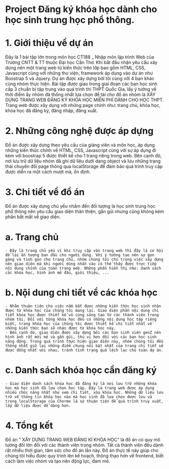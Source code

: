 # Project Đăng ký khóa học dành cho học sinh trung học phổ thông.

# 1. Giới thiệu về dự án
  Đây là 1 bài tập lớn trong môn học CT188 _ Nhập môn lập trình Web của Trường CNTT & TT thuộc Đại học Cần Thơ. Khi bắt đầu nhận yêu cầu xây dựng nên một trang web từ kiến thức trên lớp bao gồm HTML, CSS, Javascript cùng với những thư viện, framework áp dụng vào dự án như Boostrap 5 và Jquery. Dự án được xây dựng bởi tôi cùng với 4 bạn khác cùng nhóm thực hiện. Bài tập được giao trong giai đoạn các bạn học sinh cấp 3 chuẩn bị tập trung vào quá trình thi THPT Quốc Gia, lấy ý tưởng về thời điểm ấy nhóm đã thống nhất lựa chọn đề tài cho đồ án nhóm là XÂY DỰNG TRANG WEB ĐĂNG KÝ KHÓA HỌC MIỄN PHÍ DÀNH CHO HỌC THPT. Trang web được xây dụng với những page chính như: trang chủ, khóa học, khóa học đã đăng ký, đăng nhập, đăng xuất.

# 2. Những công nghệ được áp dựng 
  Đồ án được xây dựng theo yêu cầu của giảng viên và môn học, áp dụng những kiến thức chính về HTML, CSS, Javascript cùng với sự áp dụng đi kèm với boostrap 5 được thiết kế cho 1 trang riêng trong web.
Bên cạnh đó, nơi lưu trữ dữ liệu nhóm đã ghi dữ liệu dưới dạng object và lưu những trạng thái chuyển đổi page thông qua localStorage để đảm bảo quá trình truy cập được diễn ra một cách mượt mà, ổn định.

# 3. Chi tiết về đồ án
  Đồ án được xây dựng chủ yếu nhắm đến đối tượng là học sinh trung học phổ thông nên yêu cầu giao diện thân thiện, gần gũi nhưng cũng không kém phần bắt mắt về giao diện. 
  # a. Trang chủ
    - Đây là trang chủ yếu vì khi truy cập vào trang web thì đây là cơ hội để lại ấn tượng ban đầu cho người dùng. Với ý tưởng tạo nên sự gọn gàng và tinh gọn cho trang chủ, nhóm chúng tôi chú trọng việc xây dựng nên giao diện mà khi người dùng nhấn vào có thể thấy được trực tiếp nội dung chính của toàn trang web. Những phần hiển thị như: danh sách các khóa học, hình ảnh mở đầu, giới thiệu, ...
  # b. Nội dung chi tiết về các khóa học
    - Nhằm thuận tiện cho việc nắm bắt được những kiến thức học sinh nhận được từ khóa học của chúng tôi mang lại. Giao diện phần nội dung chi tiết khóa học được thiết kế vô cùng sáng tạo từ các thành viên trong nhóm tôi. Đối với từng khóa học đều có những nội dung học tập riêng biệt, trang khóa học của chúng tôi được thiết kế chi tiết nhất về những kiến thức bạn sẽ nhận được từ khóa học này.
    - Bên cạnh đó, giao diện được xây dựng bởi các bạn sinh viên genZ nên hình ảnh rất mới mẻ và gần gũi, thú vị hơn đối với các bạn học sinh năng động. Trong quá trình thực hiện giao diện này, nhóm chúng tôi đều thống nhất giữ lại những điểm chung nổi bật nhất của trang chi tiết sẽ được đồng nhất với nhau, tránh tình trạng quá lệch lạc cho toàn dự án.
  # c. Danh sách khóa học cần đăng ký
    - Giao diện danh sách khóa học đã đăng ký là nơi lưu trữ những khóa học mà học sinh đã lựa chọn học tập. Đây là trang web được áp dụng nhiều chức năng nhất như xem chi tiêt, xóa khóa học. Những dữ liệu lưu trữ về thông tin khóa học nào mà học sinh đã lựa chọn được lưu và trong localStorage của Chorme là sự thuận tiện để quá trình truy xuất, lấy dữ liệu được dễ dàng hơn.
# 4. Tổng kết
  Đồ án " XÂY DỰNG TRANG WEB ĐĂNG KÍ KHÓA HỌC" là đồ án có quy mô tương đối lớn đối với các thành viên trong nhóm. Tất cả thành viên đều dành rất nhiều thời gian, tâm sức cho đồ án lần này. Đồ án thực tế này giúp cho chúng tôi hiểu được quy trình lên kế hoạch, thông thạo hơn về frontend, biết cách làm việc nhóm và tạo nên động lực, đam mê.
